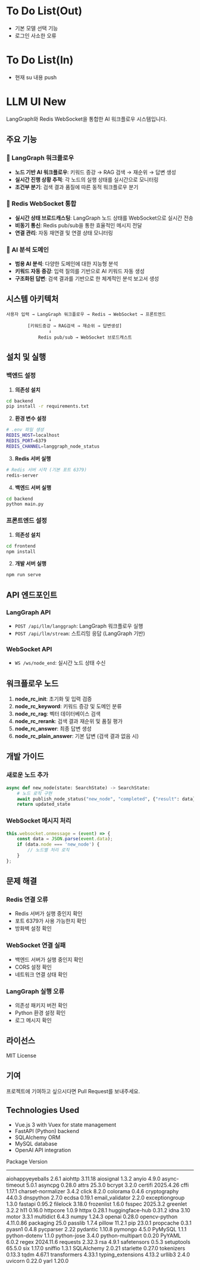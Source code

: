 # To Do List(Out)
- 기본 모델 선택 기능
- 로그인 사소한 오류

# To Do List(In)
- 현재 su 내용 push

# LLM UI New

LangGraph와 Redis WebSocket을 통합한 AI 워크플로우 시스템입니다.

## 주요 기능

### 🚀 LangGraph 워크플로우
- **노드 기반 AI 워크플로우**: 키워드 증강 → RAG 검색 → 재순위 → 답변 생성
- **실시간 진행 상황 추적**: 각 노드의 실행 상태를 실시간으로 모니터링
- **조건부 분기**: 검색 결과 품질에 따른 동적 워크플로우 분기

### 🔌 Redis WebSocket 통합
- **실시간 상태 브로드캐스팅**: LangGraph 노드 상태를 WebSocket으로 실시간 전송
- **비동기 통신**: Redis pub/sub을 통한 효율적인 메시지 전달
- **연결 관리**: 자동 재연결 및 연결 상태 모니터링

### 🎯 AI 분석 도메인
- **범용 AI 분석**: 다양한 도메인에 대한 지능형 분석
- **키워드 자동 증강**: 입력 질의를 기반으로 AI 키워드 자동 생성
- **구조화된 답변**: 검색 결과를 기반으로 한 체계적인 분석 보고서 생성

## 시스템 아키텍처

```
사용자 입력 → LangGraph 워크플로우 → Redis → WebSocket → 프론트엔드
                ↓
        [키워드증강 → RAG검색 → 재순위 → 답변생성]
                ↓
            Redis pub/sub → WebSocket 브로드캐스트
```

## 설치 및 실행

### 백엔드 설정

1. **의존성 설치**
```bash
cd backend
pip install -r requirements.txt
```

2. **환경 변수 설정**
```bash
# .env 파일 생성
REDIS_HOST=localhost
REDIS_PORT=6379
REDIS_CHANNEL=langgraph_node_status
```

3. **Redis 서버 실행**
```bash
# Redis 서버 시작 (기본 포트 6379)
redis-server
```

4. **백엔드 서버 실행**
```bash
cd backend
python main.py
```

### 프론트엔드 설정

1. **의존성 설치**
```bash
cd frontend
npm install
```

2. **개발 서버 실행**
```bash
npm run serve
```

## API 엔드포인트

### LangGraph API
- `POST /api/llm/langgraph`: LangGraph 워크플로우 실행
- `POST /api/llm/stream`: 스트리밍 응답 (LangGraph 기반)

### WebSocket API
- `WS /ws/node_end`: 실시간 노드 상태 수신

## 워크플로우 노드

1. **node_rc_init**: 초기화 및 입력 검증
2. **node_rc_keyword**: 키워드 증강 및 도메인 분류
3. **node_rc_rag**: 벡터 데이터베이스 검색
4. **node_rc_rerank**: 검색 결과 재순위 및 품질 평가
5. **node_rc_answer**: 최종 답변 생성
6. **node_rc_plain_answer**: 기본 답변 (검색 결과 없음 시)

## 개발 가이드

### 새로운 노드 추가
```python
async def new_node(state: SearchState) -> SearchState:
    # 노드 로직 구현
    await publish_node_status("new_node", "completed", {"result": data})
    return updated_state
```

### WebSocket 메시지 처리
```javascript
this.websocket.onmessage = (event) => {
    const data = JSON.parse(event.data);
    if (data.node === 'new_node') {
        // 노드별 처리 로직
    }
};
```

## 문제 해결

### Redis 연결 오류
- Redis 서버가 실행 중인지 확인
- 포트 6379가 사용 가능한지 확인
- 방화벽 설정 확인

### WebSocket 연결 실패
- 백엔드 서버가 실행 중인지 확인
- CORS 설정 확인
- 네트워크 연결 상태 확인

### LangGraph 실행 오류
- 의존성 패키지 버전 확인
- Python 환경 설정 확인
- 로그 메시지 확인

## 라이선스

MIT License

## 기여

프로젝트에 기여하고 싶으시다면 Pull Request를 보내주세요.

## Technologies Used

- Vue.js 3 with Vuex for state management
- FastAPI (Python) backend
- SQLAlchemy ORM
- MySQL database
- OpenAI API integration 




Package            Version
------------------ ---------
aiohappyeyeballs   2.6.1
aiohttp            3.11.18
aiosignal          1.3.2
anyio              4.9.0
async-timeout      5.0.1
asyncpg            0.28.0
attrs              25.3.0
bcrypt             3.2.0
certifi            2025.4.26
cffi               1.17.1
charset-normalizer 3.4.2
click              8.2.0
colorama           0.4.6
cryptography       44.0.3
dnspython          2.7.0
ecdsa              0.19.1
email_validator    2.2.0
exceptiongroup     1.3.0
fastapi            0.95.2
filelock           3.18.0
frozenlist         1.6.0
fsspec             2025.3.2
greenlet           3.2.2
h11                0.16.0
httpcore           1.0.9
httpx              0.28.1
huggingface-hub    0.31.2
idna               3.10
motor              3.3.1
multidict          6.4.3
numpy              1.24.3
openai             0.28.0
opencv-python      4.11.0.86
packaging          25.0
passlib            1.7.4
pillow             11.2.1
pip                23.0.1
propcache          0.3.1
pyasn1             0.4.8
pycparser          2.22
pydantic           1.10.8
pymongo            4.5.0
PyMySQL            1.1.1
python-dotenv      1.1.0
python-jose        3.4.0
python-multipart   0.0.20
PyYAML             6.0.2
regex              2024.11.6
requests           2.32.3
rsa                4.9.1
safetensors        0.5.3
setuptools         65.5.0
six                1.17.0
sniffio            1.3.1
SQLAlchemy         2.0.21
starlette          0.27.0
tokenizers         0.13.3
tqdm               4.67.1
transformers       4.33.1
typing_extensions  4.13.2
urllib3            2.4.0
uvicorn            0.22.0
yarl               1.20.0